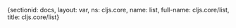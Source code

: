 {sectionid: docs, layout: var, ns: cljs.core, name: list, full-name: cljs.core/list,
  title: cljs.core/list}
